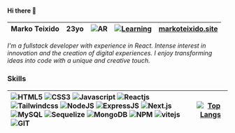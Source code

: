 #### Hi there 👋
| __Marko Teixido__ | 23yo | ![AR](https://flagcdn.com/16x12/ar.png) | [![Learning](https://img.shields.io/badge/Currently_learning-TypeScript-<COLOR>.svg)](https://shields.io/) | [markoteixido.site](https://markoteixido.site)
|---|---|---|---|---|

_I'm a fullstack developer with experience in React. Intense interest in innovation and the creation of digital experiences. I enjoy transforming ideas into code with a unique and creative touch._

###

### Skills
| ![HTML5](https://img.shields.io/badge/HTML5-E34F26?style=for-the-badge&logo=html5&logoColor=white) ![CSS3](https://img.shields.io/badge/CSS3-1572B6?style=for-the-badge&logo=css3&logoColor=white) ![Javascript](https://img.shields.io/badge/JavaScript-F7DF1E?style=for-the-badge&logo=JavaScript&logoColor=white) ![Reactjs](https://img.shields.io/badge/React-20232A?style=for-the-badge&logo=react&logoColor=61DAFB) ![Tailwindcss](https://img.shields.io/badge/tailwindcss-00416A?style=for-the-badge&logo=tailwindcss&logoColor=1E90FF) ![NodeJS](https://img.shields.io/badge/Node.js-43853D?style=for-the-badge&logo=node.js&logoColor=white) ![ExpressJS](https://img.shields.io/badge/Express-1B1B1B?style=for-the-badge&logo=express&logoColor=white) ![Next.js](https://img.shields.io/badge/Next.js-000000?style=for-the-badge&logo=next.js&logoColor=white) ![MySQL](https://img.shields.io/badge/MySQL-0070BB?style=for-the-badge&logo=mysql&logoColor=white) ![Sequelize](https://img.shields.io/badge/sequelize-ffffff?style=for-the-badge&logo=sequelize&logoColor=4666FF) ![MongoDB](https://img.shields.io/badge/MongoDB-00A550?style=for-the-badge&logo=mongodb&logoColor=black)   ![NPM](https://img.shields.io/badge/npm-ffffff?style=for-the-badge&logo=npm&logoColor=DC143C) ![vitejs](https://img.shields.io/badge/vitejs-646CFF?style=for-the-badge&logo=vite&logoColor=yellow) ![GIT](https://img.shields.io/badge/git-E34F26?style=for-the-badge&logo=git&logoColor=white) | [![Top Langs](https://github-readme-stats.vercel.app/api/top-langs/?username=MarkoTeixido&layout=compact)](https://github.com/MarkoTeixido?tab=repositories) |
|:---|---|
